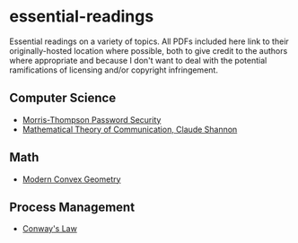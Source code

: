 # essential-readings
Essential readings on a variety of topics. All PDFs included here link to their originally-hosted location where possible, both to give credit to the authors where appropriate and because I don't want to deal with the potential ramifications of licensing and/or copyright infringement.

## Computer Science
 - [Morris-Thompson Password Security](https://rist.tech.cornell.edu/6431papers/MorrisThompson1979.pdf)
 - [Mathematical Theory of Communication, Claude Shannon](http://people.math.harvard.edu/~ctm/home/text/others/shannon/entropy/entropy.pd)

## Math
 - [Modern Convex Geometry](http://library.msri.org/books/Book31/files/ball.pdf)

## Process Management
 - [Conway's Law](http://www.melconway.com/Home/pdf/committees.pdf)
